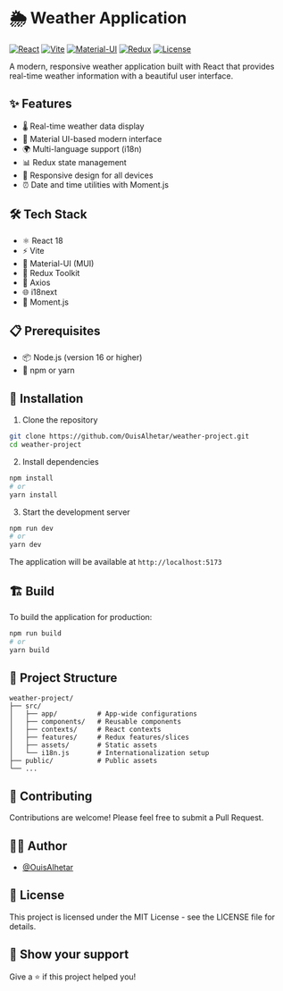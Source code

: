 # 🌦️ Weather Application

[![React](https://img.shields.io/badge/React-18-blue?style=flat&logo=react)](https://reactjs.org/)
[![Vite](https://img.shields.io/badge/Vite-Latest-646CFF?style=flat&logo=vite)](https://vitejs.dev/)
[![Material-UI](https://img.shields.io/badge/MUI-Latest-007FFF?style=flat&logo=mui)](https://mui.com/)
[![Redux](https://img.shields.io/badge/Redux-Latest-764ABC?style=flat&logo=redux)](https://redux.js.org/)
[![License](https://img.shields.io/badge/License-MIT-green.svg)](./LICENSE)

A modern, responsive weather application built with React that provides real-time weather information with a beautiful user interface.

## ✨ Features

- 🌡️ Real-time weather data display
- 🎨 Material UI-based modern interface
- 🌍 Multi-language support (i18n)
- 📊 Redux state management
- 📱 Responsive design for all devices
- ⏰ Date and time utilities with Moment.js

## 🛠️ Tech Stack

- ⚛️ React 18
- ⚡ Vite
- 🎨 Material-UI (MUI)
- 🔄 Redux Toolkit
- 📡 Axios
- 🌐 i18next
- 📅 Moment.js

## 📋 Prerequisites

- 📦 Node.js (version 16 or higher)
- 🔧 npm or yarn

## 🚀 Installation

1. Clone the repository
```bash
git clone https://github.com/OuisAlhetar/weather-project.git
cd weather-project
```

2. Install dependencies
```bash
npm install
# or
yarn install
```

3. Start the development server
```bash
npm run dev
# or
yarn dev
```

The application will be available at `http://localhost:5173`

## 🏗️ Build

To build the application for production:

```bash
npm run build
# or
yarn build
```

## 📁 Project Structure

```
weather-project/
├── src/
│   ├── app/          # App-wide configurations
│   ├── components/   # Reusable components
│   ├── contexts/     # React contexts
│   ├── features/     # Redux features/slices
│   ├── assets/       # Static assets
│   └── i18n.js       # Internationalization setup
├── public/           # Public assets
└── ...
```

## 🤝 Contributing

Contributions are welcome! Please feel free to submit a Pull Request.

## 👨‍💻 Author

- [@OuisAlhetar](https://github.com/OuisAlhetar)

## 📄 License

This project is licensed under the MIT License - see the LICENSE file for details.

## 🌟 Show your support

Give a ⭐️ if this project helped you!
